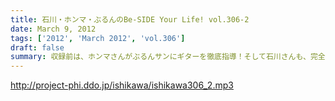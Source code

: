 ```yaml
---
title: 石川・ホンマ・ぶるんのBe-SIDE Your Life! vol.306-2
date: March 9, 2012
tags: ['2012', 'March 2012', 'vol.306']
draft: false
summary: 収録前は、ホンマさんがぶるんサンにギターを徹底指導！そして石川さんも、完全ギタリスト宣言！？バンドやろうぜ！ＮＡＭＡＥ
---
```


http://project-phi.ddo.jp/ishikawa/ishikawa306_2.mp3